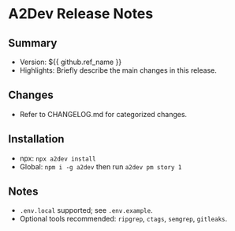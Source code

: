 # A2Dev Release Notes

## Summary
- Version: ${{ github.ref_name }}
- Highlights: Briefly describe the main changes in this release.

## Changes
- Refer to CHANGELOG.md for categorized changes.

## Installation
- npx: `npx a2dev install`
- Global: `npm i -g a2dev` then run `a2dev pm story 1`

## Notes
- `.env.local` supported; see `.env.example`.
- Optional tools recommended: `ripgrep`, `ctags`, `semgrep`, `gitleaks`.

